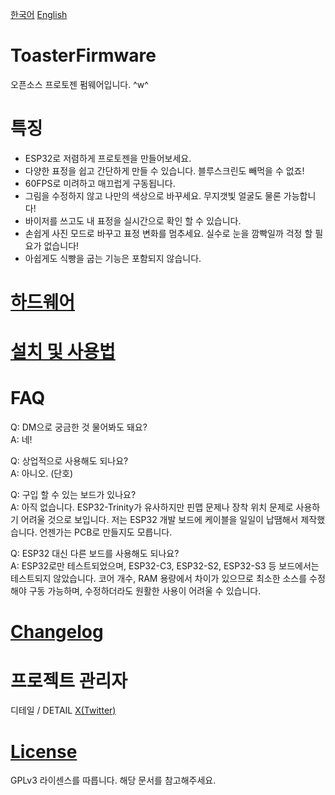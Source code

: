 [한국어](README.md)
[English](README_en_US.md)

# ToasterFirmware
오픈소스 프로토젠 펌웨어입니다. ^w^



# 특징
- ESP32로 저렴하게 프로토젠을 만들어보세요.
- 다양한 표정을 쉽고 간단하게 만들 수 있습니다. 블루스크린도 빼먹을 수 없죠!
- 60FPS로 미려하고 매끄럽게 구동됩니다.
- 그림을 수정하지 않고 나만의 색상으로 바꾸세요. 무지갯빛 얼굴도 물론 가능합니다!
- 바이저를 쓰고도 내 표정을 실시간으로 확인 할 수 있습니다.
- 손쉽게 사진 모드로 바꾸고 표정 변화를 멈추세요. 실수로 눈을 깜빡일까 걱정 할 필요가 없습니다!
- 아쉽게도 식빵을 굽는 기능은 포함되지 않습니다.



# [하드웨어](docs/hardware.md)



# [설치 및 사용법](docs/install.md)



# FAQ
Q: DM으로 궁금한 것 물어봐도 돼요?<br>
A: 네!

Q: 상업적으로 사용해도 되나요?<br>
A: 아니오. (단호)

Q: 구입 할 수 있는 보드가 있나요?<br>
A: 아직 없습니다. ESP32-Trinity가 유사하지만 핀맵 문제나 장착 위치 문제로 사용하기 어려울 것으로 보입니다. 저는 ESP32 개발 보드에 케이블을 일일이 납땜해서 제작했습니다. 언젠가는 PCB로 만들지도 모릅니다.

Q: ESP32 대신 다른 보드를 사용해도 되나요?<br>
A: ESP32로만 테스트되었으며, ESP32-C3, ESP32-S2, ESP32-S3 등 보드에서는 테스트되지 않았습니다. 코어 개수, RAM 용량에서 차이가 있으므로 최소한 소스를 수정해야 구동 가능하며, 수정하더라도 원활한 사용이 어려울 수 있습니다.



# [Changelog](CHANGELOG.md)



# 프로젝트 관리자
디테일 / DETAIL [X(Twitter)](https://x.com/deltafish32)



# [License](LICENSE.md)
GPLv3 라이센스를 따릅니다. 해당 문서를 참고해주세요.
